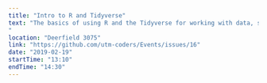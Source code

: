 ```yaml
---
title: "Intro to R and Tidyverse"
text: "The basics of using R and the Tidyverse for working with data, specifically: - Intro to R/navigating RStudio and using Rprojects - Intro to Tidyverse - pipe operators - Basic data wrangling with dplyr and tidyr packages
"
location: "Deerfield 3075"
link: "https://github.com/utm-coders/Events/issues/16"
date: "2019-02-19"
startTime: "13:10"
endTime: "14:30"
---
```

